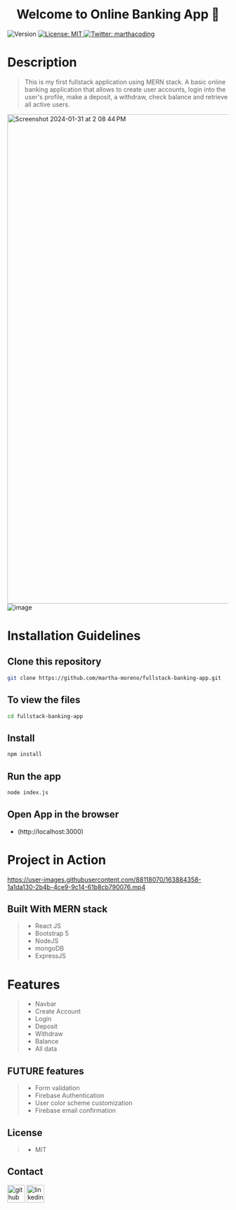 <h1 align="center">Welcome to Online Banking App 👋</h1>
<p>
  <img alt="Version" src="https://img.shields.io/badge/version-1.0.0-blue.svg?cacheSeconds=2592000" />
  <a href="https://opensource.org/licenses/MIT" target="_blank">
    <img alt="License: MIT" src="https://img.shields.io/badge/License-MIT-yellow.svg" />
  </a>
  <a href="https://twitter.com/marthacoding" target="_blank">
    <img alt="Twitter: marthacoding" src="https://img.shields.io/twitter/follow/marthacoding.svg?style=social" />
  </a>
</p>

# Description
> This is my first fullstack application using MERN stack. A basic online banking application that allows to create user accounts, login into the user's profile, make a deposit, a withdraw, check balance and retrieve all active users. 

<img width="1111" alt="Screenshot 2024-01-31 at 2 08 44 PM" src="https://github.com/martha-moreno/BankingApp/assets/88118070/280c2e95-cfbe-4512-85bb-e0b9ca975c95">![image](https://github.com/martha-moreno/fullstackbankingapplication/assets/88118070/9a0ff9f0-542e-4ff6-996b-0cf43f1764c5)



# Installation Guidelines
## Clone this repository 

```sh
git clone https://github.com/martha-moreno/fullstack-banking-app.git
```

## To view the files

```sh
cd fullstack-banking-app
```
## Install

```sh
npm install
```

## Run the app

```sh
node index.js
```

## Open App in the browser 
* (http://localhost:3000)

# Project in Action
https://user-images.githubusercontent.com/88118070/163884358-1a1da130-2b4b-4ce9-9c14-61b8cb790076.mp4

## Built With MERN stack
>- React JS
>- Bootstrap 5
>- NodeJS
>- mongoDB
>- ExpressJS

# Features
>- Navbar
>- Create Account
>- Login
>- Deposit
>- Withdraw
>- Balance
>- All data
## FUTURE features
>- Form validation
>- Firebase Authentication
>- User color scheme customization
>- Firebase email confirmation

## License
>- MIT


## Contact
 [<img src='https://cdn.jsdelivr.net/npm/simple-icons@3.0.1/icons/github.svg' alt='github' height='40'>](https://github.com/martha-moreno/martha-moreno.github.io)  [<img src='https://cdn.jsdelivr.net/npm/simple-icons@3.0.1/icons/linkedin.svg' alt='linkedin' height='40'>](https://www.linkedin.com/in/martha-gissela-moreno/)  

